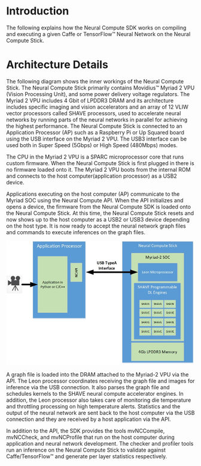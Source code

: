 # Introduction

The following explains how the Neural Compute SDK works on compiling and executing a given Caffe or TensorFlow™ Neural Network on the Neural Compute Stick.

# Architecture Details
The following diagram shows the inner workings of the Neural Compute Stick. The Neural Compute Stick primarily contains Movidius™ Myriad 2 VPU (Vision Processing Unit), and some power delivery voltage regulators. The Myriad 2 VPU includes 4 Gbit of LPDDR3 DRAM and its architecture includes specific imaging and vision accelerators and an array of 12 VLIW vector processors called SHAVE processors, used to accelerate neural networks by running parts of the neural networks in parallel for achieving the highest performance. The Neural Compute Stick is connected to an Application Processor (AP) such as a Raspberry Pi or Up Squared board using the USB interface on the Myriad 2 VPU. The USB3 interface can be used both in Super Speed (5Gbps) or High Speed (480Mbps) modes.

The CPU in the Myriad 2 VPU is a SPARC microprocessor core that runs custom firmware. When the Neural Compute Stick is first plugged in there is no firmware loaded onto it. The Myriad 2 VPU boots from the internal ROM and connects to the host computer(application processor) as a USB2 device. 

Applications executing on the host computer (AP) communicate to the Myriad SOC using the Neural Compute API.  When the API initializes and opens a device, the firmware from the Neural Compute SDK is loaded onto the Neural Compute Stick. At this time, the Neural Compute Stick resets and now shows up to the host computer as a USB2 or USB3 device depending on the host type. It is now ready to accept the neural network graph files and commands to execute inferences on the graph files.

![](images/NCS1_ArchDiagram.jpg)



A graph file is loaded into the DRAM attached to the Myriad-2 VPU via the API.  The Leon processor coordinates receiving the graph file and images for inference via the USB connection.  It also parses the graph file and schedules kernels to the SHAVE neural compute accelerator engines.  In addition, the Leon processor also takes care of monitoring die temperature and throttling processing on high temperature alerts.  Statistics and the output of the neural network are sent back to the host computer via the USB connection and they are received by a host application via the API.

In addition to the API, the SDK provides the tools mvNCCompile, mvNCCheck, and mvNCProfile that run on the host computer during application and neural network development.  The checker and profiler tools run an inference on the Neural Compute Stick to validate against Caffe/TensorFlow™ and generate per layer statistics respectively.

